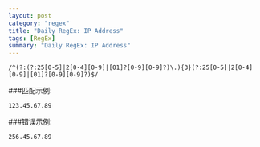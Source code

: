 ```yaml
---
layout: post
category: "regex"
title: "Daily RegEx: IP Address"
tags: [RegEx]
summary: "Daily RegEx: IP Address"
---
```


	/^(?:(?:25[0-5]|2[0-4][0-9]|[01]?[0-9][0-9]?)\.){3}(?:25[0-5]|2[0-4][0-9]|[01]?[0-9][0-9]?)$/ 

###匹配示例:

	123.45.67.89

###错误示例:

	256.45.67.89

